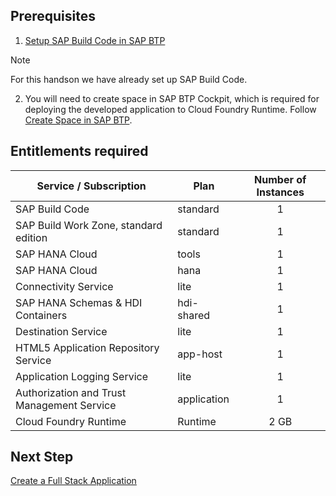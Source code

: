 ## Prerequisites

1. [Setup SAP Build Code in SAP BTP](./setup-build-code.md)

> [!Note]
> For this handson we have already set up SAP Build Code.

2. You will need to create space in SAP BTP Cockpit, which is required for deploying the developed application to Cloud Foundry Runtime. Follow [Create Space in SAP BTP](./create-space.md).

## Entitlements required

| Service / Subscription                          | Plan       | Number of Instances |
|-----------------------------------|------------|:-------------------:|
| SAP Build Code | standard | 1 |
| SAP Build Work Zone, standard edition | standard | 1 |
| SAP HANA Cloud | tools | 1 |
| SAP HANA Cloud | hana | 1 |
| Connectivity Service| lite | 1 |
| SAP HANA Schemas & HDI Containers | hdi-shared | 1 |
| Destination Service | lite | 1 |
| HTML5 Application Repository Service | app-host | 1 |
| Application Logging Service | lite | 1 |
| Authorization and Trust Management Service | application | 1 |
| Cloud Foundry Runtime | Runtime | 2 GB |


## Next Step

[Create a Full Stack Application](./create-full-stack-project.md)